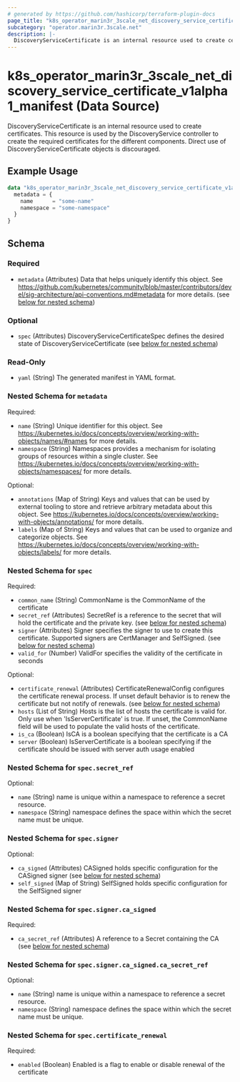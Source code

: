 ```yaml
---
# generated by https://github.com/hashicorp/terraform-plugin-docs
page_title: "k8s_operator_marin3r_3scale_net_discovery_service_certificate_v1alpha1_manifest Data Source - terraform-provider-k8s"
subcategory: "operator.marin3r.3scale.net"
description: |-
  DiscoveryServiceCertificate is an internal resource used to create certificates. This resource is used by the DiscoveryService controller to create the required certificates for the different components. Direct use of DiscoveryServiceCertificate objects is discouraged.
---
```


# k8s_operator_marin3r_3scale_net_discovery_service_certificate_v1alpha1_manifest (Data Source)

DiscoveryServiceCertificate is an internal resource used to create certificates. This resource is used by the DiscoveryService controller to create the required certificates for the different components. Direct use of DiscoveryServiceCertificate objects is discouraged.

## Example Usage

```terraform
data "k8s_operator_marin3r_3scale_net_discovery_service_certificate_v1alpha1_manifest" "example" {
  metadata = {
    name      = "some-name"
    namespace = "some-namespace"
  }
}
```

<!-- schema generated by tfplugindocs -->
## Schema

### Required

- `metadata` (Attributes) Data that helps uniquely identify this object. See https://github.com/kubernetes/community/blob/master/contributors/devel/sig-architecture/api-conventions.md#metadata for more details. (see [below for nested schema](#nestedatt--metadata))

### Optional

- `spec` (Attributes) DiscoveryServiceCertificateSpec defines the desired state of DiscoveryServiceCertificate (see [below for nested schema](#nestedatt--spec))

### Read-Only

- `yaml` (String) The generated manifest in YAML format.

<a id="nestedatt--metadata"></a>
### Nested Schema for `metadata`

Required:

- `name` (String) Unique identifier for this object. See https://kubernetes.io/docs/concepts/overview/working-with-objects/names/#names for more details.
- `namespace` (String) Namespaces provides a mechanism for isolating groups of resources within a single cluster. See https://kubernetes.io/docs/concepts/overview/working-with-objects/namespaces/ for more details.

Optional:

- `annotations` (Map of String) Keys and values that can be used by external tooling to store and retrieve arbitrary metadata about this object. See https://kubernetes.io/docs/concepts/overview/working-with-objects/annotations/ for more details.
- `labels` (Map of String) Keys and values that can be used to organize and categorize objects. See https://kubernetes.io/docs/concepts/overview/working-with-objects/labels/ for more details.


<a id="nestedatt--spec"></a>
### Nested Schema for `spec`

Required:

- `common_name` (String) CommonName is the CommonName of the certificate
- `secret_ref` (Attributes) SecretRef is a reference to the secret that will hold the certificate and the private key. (see [below for nested schema](#nestedatt--spec--secret_ref))
- `signer` (Attributes) Signer specifies the signer to use to create this certificate. Supported signers are CertManager and SelfSigned. (see [below for nested schema](#nestedatt--spec--signer))
- `valid_for` (Number) ValidFor specifies the validity of the certificate in seconds

Optional:

- `certificate_renewal` (Attributes) CertificateRenewalConfig configures the certificate renewal process. If unset default behavior is to renew the certificate but not notify of renewals. (see [below for nested schema](#nestedatt--spec--certificate_renewal))
- `hosts` (List of String) Hosts is the list of hosts the certificate is valid for. Only use when 'IsServerCertificate' is true. If unset, the CommonName field will be used to populate the valid hosts of the certificate.
- `is_ca` (Boolean) IsCA is a boolean specifying that the certificate is a CA
- `server` (Boolean) IsServerCertificate is a boolean specifying if the certificate should be issued with server auth usage enabled

<a id="nestedatt--spec--secret_ref"></a>
### Nested Schema for `spec.secret_ref`

Optional:

- `name` (String) name is unique within a namespace to reference a secret resource.
- `namespace` (String) namespace defines the space within which the secret name must be unique.


<a id="nestedatt--spec--signer"></a>
### Nested Schema for `spec.signer`

Optional:

- `ca_signed` (Attributes) CASigned holds specific configuration for the CASigned signer (see [below for nested schema](#nestedatt--spec--signer--ca_signed))
- `self_signed` (Map of String) SelfSigned holds specific configuration for the SelfSigned signer

<a id="nestedatt--spec--signer--ca_signed"></a>
### Nested Schema for `spec.signer.ca_signed`

Required:

- `ca_secret_ref` (Attributes) A reference to a Secret containing the CA (see [below for nested schema](#nestedatt--spec--signer--ca_signed--ca_secret_ref))

<a id="nestedatt--spec--signer--ca_signed--ca_secret_ref"></a>
### Nested Schema for `spec.signer.ca_signed.ca_secret_ref`

Optional:

- `name` (String) name is unique within a namespace to reference a secret resource.
- `namespace` (String) namespace defines the space within which the secret name must be unique.




<a id="nestedatt--spec--certificate_renewal"></a>
### Nested Schema for `spec.certificate_renewal`

Required:

- `enabled` (Boolean) Enabled is a flag to enable or disable renewal of the certificate
